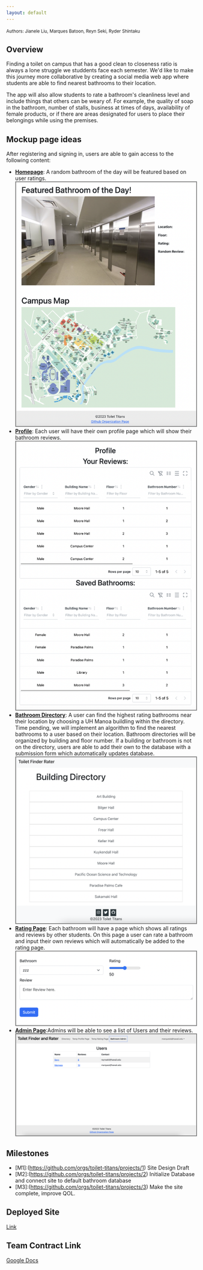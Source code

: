 ```yaml
---
layout: default
---
```


<small>
Authors:
Jianele Liu, Marques Batoon, Reyn Seki, Ryder Shintaku
</small>


## Overview 

Finding a toilet on campus that has a good clean to closeness ratio is always a lone struggle we studdents face each semester. We'd like to make this journey more collaborative by creating a social media web app where students are able to find nearest bathrooms to their location. 

The app will also allow students to rate a bathroom's cleanliness level and include things that others can be weary of. For example, the quality of soap in the bathroom, number of stalls, business at times of days, availability of female products, or if there are areas designated for users to place their belongings while using the premises.


## Mockup page ideas

After registering and signing in, users are able to gain access to the following content:
- **[Homepage](https://manoa-bathroom-finder.site/)**: A random bathroom of the day will be featured based on user ratings.
  <img src="/assets/img/homepage_2.png" style="border: 2px solid  gray;">
- **[Profile](https://manoa-bathroom-finder.site/profile)**: Each user will have their own profile page which will show their bathroom reviews.
  <img src="/assets/img/profile_2.png" style="border: 2px solid  gray;">
- **[Bathroom Directory](https://manoa-bathroom-finder.site/directory)**: A user can find the highest rating bathrooms near their location by choosing a UH Manoa buildling within the directory. Time pending, we will implement an algorithm to find the nearest bathrooms to a user based on their location. Bathroom directories will be organized by building and floor number. If a building or bathroom is not on the directory, users are able to add their own to the database with a submission form which automatically updates database.
  <img src="/assets/img/directory.png" style="border: 2px solid  gray;">
- **[Rating Page](https://manoa-bathroom-finder.site/rating)**: Each bathroom will have a page which shows all ratings and reviews by other students. On this page a user can rate a bathroom and input their own reviews which will automatically be added to the rating page.
  <img src="/assets/img/rating_2.png" style="border: 2px solid  gray;">
- **[Admin Page](http://64.225.0.50/admin)**:Admins will be able to see a list of Users and their reviews.
  <img src="/assets/img/admin_page.png" style="border: 2px solid  gray;">
  

## Milestones
- [M1]:(https://github.com/orgs/toilet-titans/projects/1) Site Design Draft
- [M2]:(https://github.com/orgs/toilet-titans/projects/2) Initialize Database and connect site to default bathroom database
- [M3]:(https://github.com/orgs/toilet-titans/projects/3) Make the site complete, improve QOL.

## Deployed Site
[Link](http://64.225.0.50/)

## Team Contract Link
[Google Docs](https://docs.google.com/document/d/14pBRniZ6KHrZOEJFxB_emzIQQTUT-btge485rYyElhs)


<!--
### Small image

![Octocat](https://github.githubassets.com/images/icons/emoji/octocat.png)

### Large image

![Branching](https://guides.github.com/activities/hello-world/branching.png)
-->
